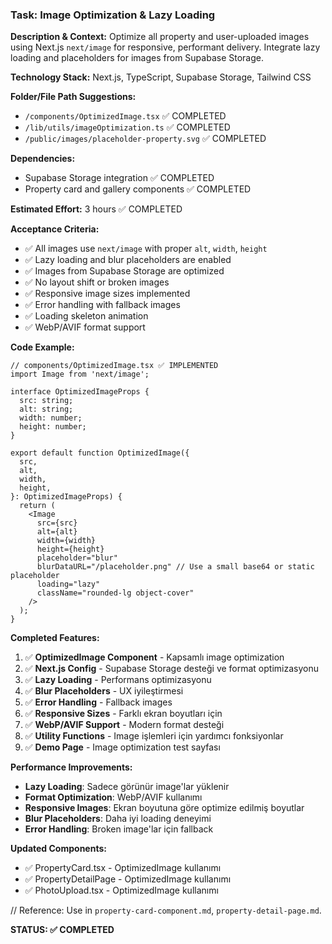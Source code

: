 ### Task: Image Optimization & Lazy Loading

**Description & Context:**
Optimize all property and user-uploaded images using Next.js `next/image` for responsive, performant delivery. Integrate lazy loading and placeholders for images from Supabase Storage.

**Technology Stack:** Next.js, TypeScript, Supabase Storage, Tailwind CSS

**Folder/File Path Suggestions:**

- `/components/OptimizedImage.tsx` ✅ COMPLETED
- `/lib/utils/imageOptimization.ts` ✅ COMPLETED
- `/public/images/placeholder-property.svg` ✅ COMPLETED

**Dependencies:**

- Supabase Storage integration ✅ COMPLETED
- Property card and gallery components ✅ COMPLETED

**Estimated Effort:** 3 hours ✅ COMPLETED

**Acceptance Criteria:**

- ✅ All images use `next/image` with proper `alt`, `width`, `height`
- ✅ Lazy loading and blur placeholders are enabled
- ✅ Images from Supabase Storage are optimized
- ✅ No layout shift or broken images
- ✅ Responsive image sizes implemented
- ✅ Error handling with fallback images
- ✅ Loading skeleton animation
- ✅ WebP/AVIF format support

**Code Example:**

```tsx
// components/OptimizedImage.tsx ✅ IMPLEMENTED
import Image from 'next/image';

interface OptimizedImageProps {
  src: string;
  alt: string;
  width: number;
  height: number;
}

export default function OptimizedImage({
  src,
  alt,
  width,
  height,
}: OptimizedImageProps) {
  return (
    <Image
      src={src}
      alt={alt}
      width={width}
      height={height}
      placeholder="blur"
      blurDataURL="/placeholder.png" // Use a small base64 or static placeholder
      loading="lazy"
      className="rounded-lg object-cover"
    />
  );
}
```

**Completed Features:**

1. ✅ **OptimizedImage Component** - Kapsamlı image optimization
2. ✅ **Next.js Config** - Supabase Storage desteği ve format optimizasyonu
3. ✅ **Lazy Loading** - Performans optimizasyonu
4. ✅ **Blur Placeholders** - UX iyileştirmesi
5. ✅ **Error Handling** - Fallback images
6. ✅ **Responsive Sizes** - Farklı ekran boyutları için
7. ✅ **WebP/AVIF Support** - Modern format desteği
8. ✅ **Utility Functions** - Image işlemleri için yardımcı fonksiyonlar
9. ✅ **Demo Page** - Image optimization test sayfası

**Performance Improvements:**

- **Lazy Loading**: Sadece görünür image'lar yüklenir
- **Format Optimization**: WebP/AVIF kullanımı
- **Responsive Images**: Ekran boyutuna göre optimize edilmiş boyutlar
- **Blur Placeholders**: Daha iyi loading deneyimi
- **Error Handling**: Broken image'lar için fallback

**Updated Components:**

- ✅ PropertyCard.tsx - OptimizedImage kullanımı
- ✅ PropertyDetailPage - OptimizedImage kullanımı
- ✅ PhotoUpload.tsx - OptimizedImage kullanımı

// Reference: Use in `property-card-component.md`, `property-detail-page.md`.

**STATUS: ✅ COMPLETED**
